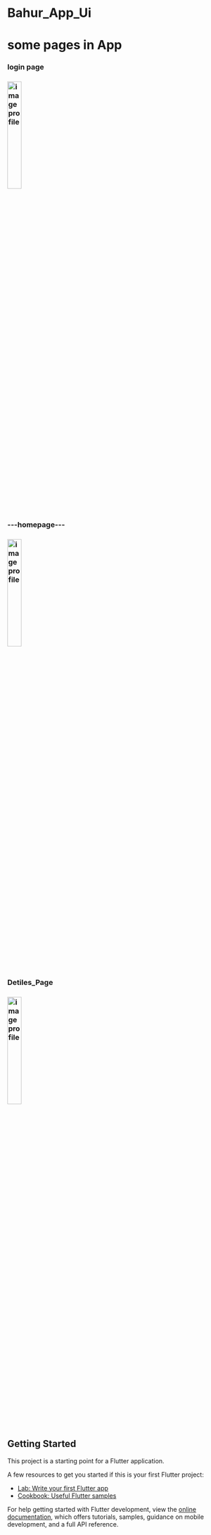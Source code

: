   # Bahur_App_Ui



 <h1 style='color🔻'>some pages in App</h1>
   <h3 style='text-algin='center'>login page<h3/>
 <img src="https://github.com/user-attachments/assets/6752aa1b-da97-4884-aedf-cea805ac383d" alt="image profile"  style="width:25%; height:25%;">
       <h3 style='text-algin='center'>---homepage---<h3/>
 <img src="https://github.com/user-attachments/assets/a581ef6c-e30c-4669-b4a2-513ac6da2e41" alt="image profile"  style="width:25%; height:25%;">
     <h3 style='text-algin='center'>Detiles_Page<h3/>
 <img src="https://github.com/user-attachments/assets/8a9d255d-74db-4f01-99bc-67d82dd5d967" alt="image profile"  style="width:25%; height:25%;">

## Getting Started

This project is a starting point for a Flutter application.

A few resources to get you started if this is your first Flutter project:

- [Lab: Write your first Flutter app](https://docs.flutter.dev/get-started/codelab)
- [Cookbook: Useful Flutter samples](https://docs.flutter.dev/cookbook)

For help getting started with Flutter development, view the
[online documentation](https://docs.flutter.dev/), which offers tutorials,
samples, guidance on mobile development, and a full API reference.
